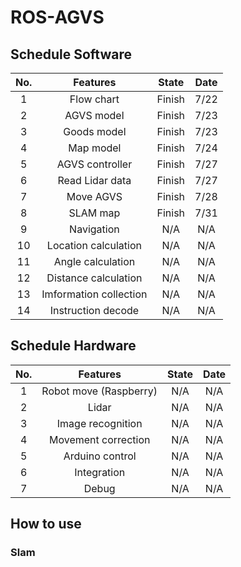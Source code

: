 # ROS-AGVS
## Schedule Software
No.| Features              | State    | Date   |
:-:|:---------------------:|:--------:|:------:|
1  | Flow chart            | Finish   |7/22    |
2  | AGVS model            | Finish   |7/23    |
3  | Goods model           | Finish   |7/23    |
4  | Map model             | Finish   |7/24    |
5  | AGVS controller       | Finish   |7/27    |
6  | Read Lidar data       | Finish   |7/27    |
7  | Move AGVS             | Finish   |7/28    |
8  | SLAM map              | Finish   |7/31    |
9  | Navigation            | N/A      | N/A    |
10 | Location calculation  | N/A      | N/A    |
11 | Angle calculation     | N/A      | N/A    |
12 | Distance calculation  | N/A      | N/A    |
13 | Imformation collection| N/A      | N/A    |
14 | Instruction decode    | N/A      | N/A    |

## Schedule Hardware
No.| Features              | State    | Date   |
:-:|:---------------------:|:--------:|:------:|
1  | Robot move (Raspberry)| N/A      | N/A    |
2  | Lidar                 | N/A      | N/A    |
3  | Image recognition     | N/A      | N/A    |
4  | Movement correction   | N/A      | N/A    |
5  | Arduino control       | N/A      | N/A    |
6  | Integration           | N/A      | N/A    |
7  | Debug                 | N/A      | N/A    |

## How to use

### Slam